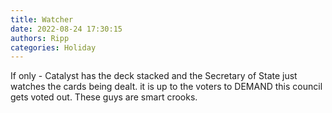 ```yaml
---
title: Watcher
date: 2022-08-24 17:30:15
authors: Ripp
categories: Holiday
---
```


 If only - Catalyst has the deck stacked and the Secretary of State just watches the cards being dealt.  it is up to the voters to DEMAND this council gets voted out.
These guys are smart crooks.